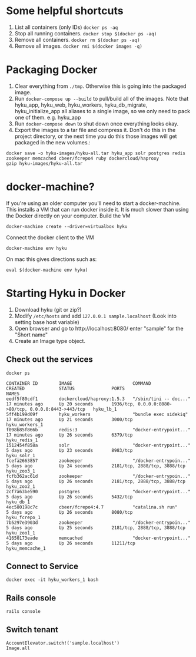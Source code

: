 # Some helpful shortcuts
1. List all containers (only IDs) `docker ps -aq`
1. Stop all running containers. `docker stop $(docker ps -aq)`
1. Remove all containers. `docker rm $(docker ps -aq)`
1. Remove all images. `docker rmi $(docker images -q)`

# Packaging Docker
1. Clear everything from `./tmp`. Otherwise this is going into the packaged image.
1. Run `docker-compose up --build` to pull/build all of the images. Note that hyku_app, hyku_web, hyku_workers, hyku_db_migrate, hyku_initialize_app all aliases to a single image, so we only need to pack one of them. e.g. hyku_app
1. Run `docker-compose down` to shut down once everything looks okay.
1. Export the images to a tar file and compress it. Don't do this in the project directory, or the next time you do this those images will get packaged in the new volumes.:
```
docker save -o hyku-images/hyku-all.tar hyku_app solr postgres redis zookeeper memcached cbeer/fcrepo4 ruby dockercloud/haproxy
gzip hyku-images/hyku-all.tar
```

# docker-machine?
If you're using an older computer you'll need to start a docker-machine. This installs a VM that can run docker inside it.  It is much slower than using the  Docker directly on your computer.
Build the VM
```
docker-machine create --driver=virtualbox hyku
```

Connect the docker client to the VM
```
docker-machine env hyku
```
On mac this gives directions such as:
```
eval $(docker-machine env hyku)
```




# Starting Hyku in Docker

1. Download hyku (git or zip?)
1. Modify `/etc/hosts` and add `127.0.0.1 sample.localhost` (Look into setting base host variable)
1. Open browser and go to http://localhost:8080/ enter "sample" for the "Short name"
1. Create an Image type object.


## Check out the services
```
docker ps
```

```
CONTAINER ID        IMAGE                       COMMAND                  CREATED             STATUS              PORTS                                                   NAMES
eedf5f80cdf1        dockercloud/haproxy:1.5.3   "/sbin/tini -- doc..."   17 minutes ago      Up 20 seconds       1936/tcp, 0.0.0.0:8080->80/tcp, 0.0.0.0:8443->443/tcp   hyku_lb_1
5ff4b199d09f        hyku_workers                "bundle exec sidekiq"    17 minutes ago      Up 21 seconds       3000/tcp                                                hyku_workers_1
f098b85f866b        redis:3                     "docker-entrypoint..."   17 minutes ago      Up 26 seconds       6379/tcp                                                hyku_redis_1
1512454f858a        solr                        "docker-entrypoint..."   5 days ago          Up 23 seconds       8983/tcp                                                hyku_solr_1
fcefa2663857        zookeeper                   "/docker-entrypoin..."   5 days ago          Up 24 seconds       2181/tcp, 2888/tcp, 3888/tcp                            hyku_zoo3_1
fcfb362ac61d        zookeeper                   "/docker-entrypoin..."   5 days ago          Up 26 seconds       2181/tcp, 2888/tcp, 3888/tcp                            hyku_zoo2_1
2cf7a63be590        postgres                    "docker-entrypoint..."   5 days ago          Up 26 seconds       5432/tcp                                                hyku_db_1
4ec580198c7c        cbeer/fcrepo4:4.7           "catalina.sh run"        5 days ago          Up 26 seconds       8080/tcp                                                hyku_fcrepo_1
7b5297e3903d        zookeeper                   "/docker-entrypoin..."   5 days ago          Up 25 seconds       2181/tcp, 2888/tcp, 3888/tcp                            hyku_zoo1_1
41650173eade        memcached                   "docker-entrypoint..."   5 days ago          Up 26 seconds       11211/tcp                                               hyku_memcache_1
```

## Connect to Service

```
docker exec -it hyku_workers_1 bash
```

## Rails console

```
rails console
```

## Switch tenant
```
AccountElevator.switch!('sample.localhost')
Image.all
```